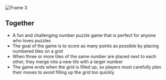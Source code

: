 ![Frame 3](https://github.com/NguyenDucThuan2209/Together/assets/117156728/30266434-5b57-4fe0-9efb-b772f686e961)

## Together
* A fun and challenging number puzzle game that is perfect for anyone who loves puzzles
* The goal of the game is to score as many points as possible by placing numbered tiles on a grid
* When three or more tiles of the same number are placed next to each other, they merge into a new tile with a larger number
* The game ends when the grid is filled up, so players must carefully plan their moves to avoid filling up the grid too quickly
